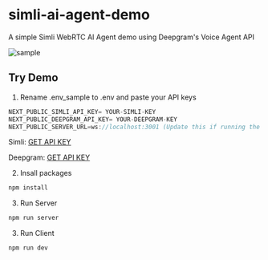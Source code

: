 # simli-ai-agent-demo
 A simple Simli WebRTC AI Agent demo using Deepgram's Voice Agent API
 
![sample](https://github.com/user-attachments/assets/6f3445ec-fbf0-4272-9312-6efafd3a0cfe)

 ## Try Demo
 1. Rename .env_sample to .env and paste your API keys
```js
NEXT_PUBLIC_SIMLI_API_KEY= YOUR-SIMLI-KEY
NEXT_PUBLIC_DEEPGRAM_API_KEY= YOUR-DEEPGRAM-KEY
NEXT_PUBLIC_SERVER_URL=ws://localhost:3001 (Update this if running the server publicly )
```

Simli: [GET API KEY](https://www.simli.com/profile)

Deepgram: [GET API KEY](https://deepgram.com)

2. Insall packages
```bash
npm install
```

3. Run Server 
```bash
npm run server
```

3. Run Client 
```bash
npm run dev
```
